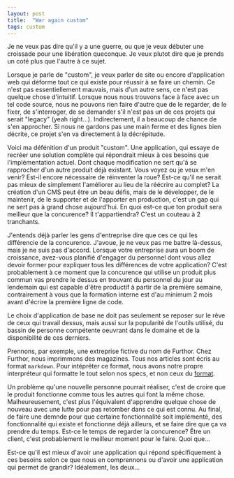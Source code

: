 ```yaml
---
layout: post
title:  "War again custom"
tags: custom
---
```


Je ne veux pas dire qu'il y a une guerre, ou que je veux débuter une croissade pour une libération queconque. Je veux plutot dire que je prends un coté plus que l'autre à ce sujet.

Lorsque je parle de "custom", je veux parler de site ou encore d'application web qui déforme tout ce qui existe pour réussir à se faire un chemin. Ce n'est pas essentiellement mauvais, mais d'un autre sens, ce n'est pas quelque chose d'intuitif. Lorsque nous nous trouvons face à face avec un tel code source, nous ne pouvons rien faire d'autre que de le regarder, de le fixer, de s'interroger, de se demander s'il n'est pas un de ces projets qui serait "legacy" (yeah right...). Indirectement, il a beaucoup de chance de s'en approcher. Si nous ne gardons pas une main ferme et des lignes bien décrite, ce projet s'en va directement à la décrépitude.

Voici ma défénition d'un produit "custom". Une application, qui essaye de recréer une solution complète qui répondrait mieux à ces besoins que l'implémentation actuel. Dont chaque modification ne sert qu'à se rapprocher d'un autre produit déjà existant. Vous voyez ou je veux m'en venir? Est-il encore nécessaire de réinventer la roue? Est-ce qu'il ne serait pas mieux de simplement l'améliorer au lieu de la réécrire au complet? La création d'un CMS peut être un beau défis, mais de le développer, de le maintenir, de le supporter et de l'apporter en production, c'est un gap qui ne sert pas à grand chose aujourd'hui. En quoi est-ce que ton produit sera meilleur que la concurence? Il t'appartiendra? C'est un couteau à 2 tranchants.

J'entends déjà parler les gens d'entreprise dire que ces ce qui les différencie de la concurence. J'avoue, je ne veux pas me battre là-dessus, mais je ne suis pas d'accord. Lorsque votre entreprise aura un boom de croissance, avez-vous planifié d'engager du personnel dont vous allez devoir former pour expliquer tous les différences de votre application? C'est probablement à ce moment que la concurence qui utilise un produit plus commun vas prendre le dessus en trouvant du personnel du jour au lendemain qui est capable d'être productif à partir de la première semaine, contrairement à vous que la formation interne est d'au minimum 2 mois avant d'écrire la première ligne de code.

Le choix d'application de base ne doit pas seulement se reposer sur le rêve de ceux qui travail dessus, mais aussi sur la popularité de l'outils utilisé, du bassin de personne compétente oeuvrant dans le domaine et de la disponibilité de ces derniers.

Prennons, par exemple, une extreprise fictive du nom de Furthor. Chez Furthor, nous imprimmons des magazines. Tous nos articles sont écris au format `markdown`. Pour intéprêter ce format, nous avons notre propre interpréteur qui formatte le tout selon nos specs, et non ceux du [format](https://commonmark.org/).

Un problème qu'une nouvelle personne pourrait réaliser, c'est de croire que le produit fonctionne comme tous les autres qui font la même chose. Malheureusement, c'est plus l'équivalent d'apprendre quelque chose de nouveau avec une lutte pour pas retomber dans ce qui est connu. Au final, de faire une demnde pour que certaine fonctionnalité soit implémenté, des fonctionnalité qui existe et fonctionne déjà ailleurs, et se faire dire que ça va prendre du temps. Est-ce le temps de regarder la concurence? Être un client, c'est probablement le meilleur moment pour le faire. Quoi que...

Est-ce qu'il est mieux d'avoir une application qui répond spécifiquement à ces besoins selon ce que nous en comprennons ou d'avoir une application qui permet de grandir? Idéalement, les deux...